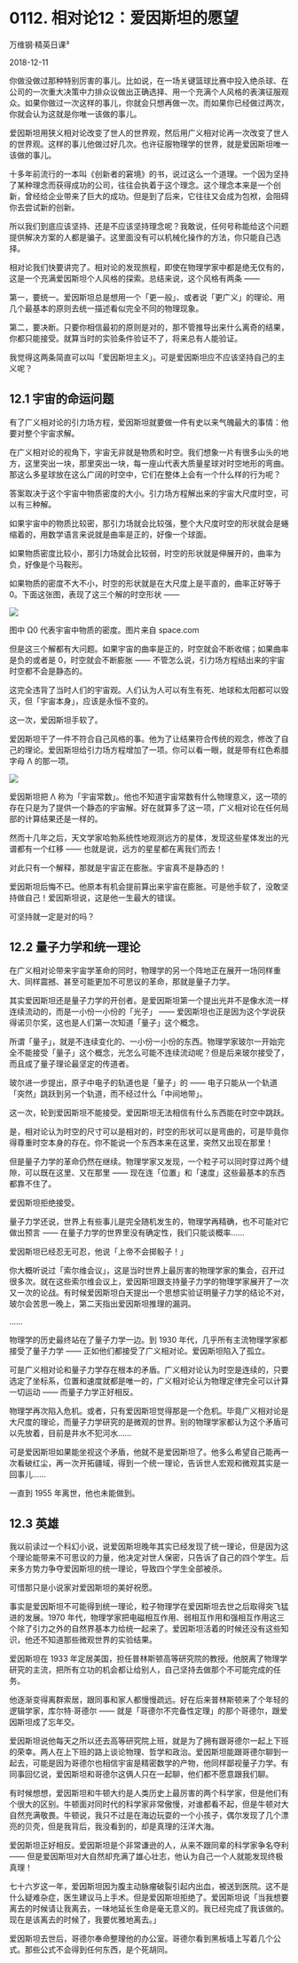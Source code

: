 # 0112. 相对论12：爱因斯坦的愿望

万维钢·精英日课³

2018-12-11

你做没做过那种特别厉害的事儿。比如说，在一场关键篮球比赛中投入绝杀球、在公司的一次重大决策中力排众议做出正确选择、用一个充满个人风格的表演征服观众。如果你做过一次这样的事儿，你就会只想再做一次。而如果你已经做过两次，你就会认为这就是你唯一该做的事儿。

爱因斯坦用狭义相对论改变了世人的世界观，然后用广义相对论再一次改变了世人的世界观。这样的事儿他做过好几次。也许征服物理学的世界，就是爱因斯坦唯一该做的事儿。

十多年前流行的一本叫《创新者的窘境》的书，说过这么一个道理。一个因为坚持了某种理念而获得成功的公司，往往会执着于这个理念。这个理念本来是一个创新，曾经给企业带来了巨大的成功。但是到了后来，它往往又会成为包袱，会阻碍你去尝试新的创新。

所以我们到底应该坚持、还是不应该坚持理念呢？我敢说，任何号称能给这个问题提供解决方案的人都是骗子。这里面没有可以机械化操作的方法，你只能自己选择。

相对论我们快要讲完了。相对论的发现旅程，即使在物理学家中都是绝无仅有的，这是一个充满爱因斯坦个人风格的探索。总结来说，这个风格有两条 ——

第一，要统一。爱因斯坦总是想用一个「更一般」、或者说「更广义」的理论、用几个最基本的原则去统一描述看似完全不同的物理现象。

第二，要决断。只要你相信最初的原则是对的，那不管推导出来什么离奇的结果，你都只能接受。就算当时的实验条件验证不了，将来总有人能验证。

我觉得这两条简直可以叫「爱因斯坦主义」。可是爱因斯坦应不应该坚持自己的主义呢？

## 12.1 宇宙的命运问题

有了广义相对论的引力场方程，爱因斯坦就要做一件有史以来气魄最大的事情：他要对整个宇宙求解。

在广义相对论的视角下，宇宙无非就是物质和时空。我们想象一片有很多山头的地方，这里突出一块，那里突出一块，每一座山代表大质量星球对时空地形的弯曲。那这么多星球放在这么广阔的时空中，它们在整体上会有一个什么样的行为呢？

答案取决于这个宇宙中物质密度的大小。引力场方程解出来的宇宙大尺度时空，可以有三种解。

如果宇宙中的物质比较密，那引力场就会比较强，整个大尺度时空的形状就会是蜷缩着的，用数学语言来说就是曲率是正的，好像一个球面。

如果物质密度比较小，那引力场就会比较弱，时空的形状就是伸展开的，曲率为负，好像是个马鞍形。

如果物质的密度不大不小，时空的形状就是在大尺度上是平直的，曲率正好等于 0。下面这张图，表现了这三个解的时空形状 —— 

![](res/2019041.jpg)

图中 Ω0 代表宇宙中物质的密度。图片来自 space.com

但是这三个解都有大问题。如果宇宙的曲率是正的，时空就会不断收缩；如果曲率是负的或者是 0，时空就会不断膨胀 —— 不管怎么说，引力场方程结出来的宇宙时空都不会是静态的。

这完全违背了当时人们的宇宙观。人们认为人可以有生有死、地球和太阳都可以毁灭，但「宇宙本身」，应该是永恒不变的。

这一次，爱因斯坦手软了。

爱因斯坦干了一件不符合自己风格的事。他为了让结果符合传统的观念，修改了自己的理论。爱因斯坦给引力场方程增加了一项。你可以看一眼，就是带有红色希腊字母 Λ 的那一项。

![](res/2019042.jpg)

爱因斯坦把 Λ 称为「宇宙常数」。他也不知道宇宙常数有什么物理意义，这一项的存在只是为了提供一个静态的宇宙解。好在就算多了这一项，广义相对论在任何局部的计算结果还是一样的。

然而十几年之后，天文学家哈勃系统性地观测远方的星体，发现这些星体发出的光谱都有一个红移 —— 也就是说，远方的星星都在离我们而去！

对此只有一个解释，那就是宇宙正在膨胀。宇宙真不是静态的！

爱因斯坦后悔不已。他原本有机会提前算出来宇宙在膨胀。可是他手软了，没敢坚持做自己！爱因斯坦说，这是他一生最大的错误。

可坚持就一定是对的吗？

## 12.2 量子力学和统一理论

在广义相对论带来宇宙学革命的同时，物理学的另一个阵地正在展开一场同样重大、同样震撼、甚至可能更加不可思议的革命，那就是量子力学。

其实爱因斯坦还是量子力学的开创者。是爱因斯坦第一个提出光并不是像水流一样连续流动的，而是一小份一小份的「光子」 —— 爱因斯坦也正是因为这个学说获得诺贝尔奖，这也是人们第一次知道「量子」这个概念。

所谓「量子」，就是不连续变化的、一小份一小份的东西。物理学家玻尔一开始完全不能接受「量子」这个概念，光怎么可能不连续流动呢？但是后来玻尔接受了，而且成了量子理论最坚定的传道者。

玻尔进一步提出，原子中电子的轨道也是「量子」的 —— 电子只能从一个轨道「突然」跳跃到另一个轨道，而不经过什么「中间地带」。

这一次，轮到爱因斯坦不能接受。爱因斯坦无法相信有什么东西能在时空中跳跃。

是，相对论认为时空的尺寸可以是相对的，时空的形状可以是弯曲的，可是毕竟你得尊重时空本身的存在。你不能说一个东西本来在这里，突然又出现在那里！

但是量子力学的革命仍然在继续。物理学家又发现，一个粒子可以同时穿过两个缝隙，可以既在这里、又在那里 —— 现在连「位置」和「速度」这些最基本的东西都靠不住了。

爱因斯坦拒绝接受。

量子力学还说，世界上有些事儿是完全随机发生的，物理学再精确，也不可能对它做出预言 —— 在量子力学的世界里没有确定性，我们只能谈概率……

爱因斯坦已经忍无可忍，他说「上帝不会掷骰子！」

你大概听说过「索尔维会议」，这是当时世界上最厉害的物理学家的集会，召开过很多次。就在这些索尔维会议上，爱因斯坦跟支持量子力学的物理学家展开了一次又一次的论战。有时候爱因斯坦白天提出一个思想实验证明量子力学的结论不对，玻尔会苦思一晚上，第二天指出爱因斯坦推理的漏洞。

……

物理学的历史最终站在了量子力学一边。到 1930 年代，几乎所有主流物理学家都接受了量子力学 —— 正如他们都接受了广义相对论。爱因斯坦陷入了孤立。

可是广义相对论和量子力学存在根本的矛盾。广义相对论认为时空是连续的，只要选定了坐标系，位置和速度就都是唯一的，广义相对论认为物理定律完全可以计算一切运动 —— 而量子力学正好相反。

物理学再次陷入危机。或者，只有爱因斯坦觉得那是一个危机。毕竟广义相对论是大尺度的理论，而量子力学研究的是微观的世界。别的物理学家都认为这个矛盾可以先放着，目前是井水不犯河水……

可是爱因斯坦如果能坐视这个矛盾，他就不是爱因斯坦了。他多么希望自己能再一次看破红尘，再一次开拓疆域，得到一个统一理论，告诉世人宏观和微观其实是一回事儿……

一直到 1955 年离世，他也未能做到。

## 12.3  英雄

我以前读过一个科幻小说，说爱因斯坦晚年其实已经发现了统一理论，但是因为这个理论能带来不可思议的力量，他决定对世人保密，只告诉了自己的四个学生。后来多方势力争夺爱因斯坦的统一理论，导致四个学生全部被杀。

可惜那只是小说家对爱因斯坦的美好祝愿。

事实是爱因斯坦不可能得到统一理论，粒子物理学在爱因斯坦去世之后取得突飞猛进的发展。1970 年代，物理学家把电磁相互作用、弱相互作用和强相互作用这三个除了引力之外的自然界基本力给统一起来了。爱因斯坦活着的时候还没有这些知识，他还不知道那些微观世界的实验结果。

爱因斯坦在 1933 年定居美国，担任普林斯顿高等研究院的教授。他脱离了物理学研究的主流，把所有立功的机会都让给别人，自己坚持去做那个不可能完成的任务。

他逐渐变得离群索居，跟同事和家人都慢慢疏远。好在后来普林斯顿来了个年轻的逻辑学家，库尔特·哥德尔 —— 就是「哥德尔不完备性定理」的那个哥德尔，跟爱因斯坦成了忘年交。

爱因斯坦说他每天之所以还去高等研究院上班，就是为了拥有跟哥德尔一起上下班的荣幸。两人在上下班的路上谈论物理、哲学和政治。爱因斯坦能跟哥德尔聊到一起去，可能是因为哥德尔也相信宇宙是精密数学的产物，他同样鄙视量子力学。有同事回忆说，爱因斯坦和哥德尔这俩人只在一起聊，他们都不愿意跟我们聊。

有时候想想，爱因斯坦和牛顿大约是人类历史上最厉害的两个科学家，但是他们有个很大的区别。牛顿面对同时代的科学家非常傲慢，对谁都看不起，但是牛顿对大自然充满敬畏。牛顿说，我只不过是在海边玩耍的一个小孩子，偶尔发现了几个漂亮的贝壳，但是我背后，我没看到的，却是真理的汪洋大海。

爱因斯坦正好相反。爱因斯坦是个非常谦逊的人，从来不跟同辈的科学家争名夺利 —— 但是爱因斯坦对大自然却充满了雄心壮志，他认为自己一个人就能发现终极真理！

七十六岁这一年，爱因斯坦因为腹主动脉瘤破裂引起内出血，被送到医院。这不是什么疑难杂症，医生建议马上手术。但是爱因斯坦拒绝了。爱因斯坦说「当我想要离去的时候请让我离去，一味地延长生命是毫无意义的。我已经完成了我该做的。现在是该离去的时候了，我要优雅地离去。」

爱因斯坦去世后，哥德尔奉命整理他的办公室。哥德尔看到黑板墙上写着几个公式。那些公式不会得到任何东西，是个死胡同。